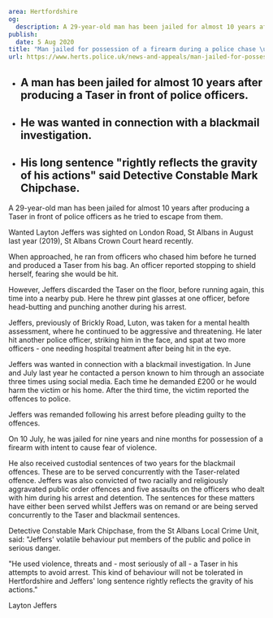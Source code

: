 ```yaml
area: Hertfordshire
og:
  description: A 29-year-old man has been jailed for almost 10 years after producing a Taser in front of police officers as he tried to escape from them.
publish:
  date: 5 Aug 2020
title: "Man jailed for possession of a firearm during a police chase \u2013 St Albans"
url: https://www.herts.police.uk/news-and-appeals/man-jailed-for-possession-of-a-firearm-during-a-police-chase-st-albans-0459f
```

* ## A man has been jailed for almost 10 years after producing a Taser in front of police officers.

 * ## He was wanted in connection with a blackmail investigation.

 * ## His long sentence "rightly reflects the gravity of his actions" said Detective Constable Mark Chipchase.

A 29-year-old man has been jailed for almost 10 years after producing a Taser in front of police officers as he tried to escape from them.

Wanted Layton Jeffers was sighted on London Road, St Albans in August last year (2019), St Albans Crown Court heard recently.

When approached, he ran from officers who chased him before he turned and produced a Taser from his bag. An officer reported stopping to shield herself, fearing she would be hit.

However, Jeffers discarded the Taser on the floor, before running again, this time into a nearby pub. Here he threw pint glasses at one officer, before head-butting and punching another during his arrest.

Jeffers, previously of Brickly Road, Luton, was taken for a mental health assessment, where he continued to be aggressive and threatening. He later hit another police officer, striking him in the face, and spat at two more officers - one needing hospital treatment after being hit in the eye.

Jeffers was wanted in connection with a blackmail investigation. In June and July last year he contacted a person known to him through an associate three times using social media. Each time he demanded £200 or he would harm the victim or his home. After the third time, the victim reported the offences to police.

Jeffers was remanded following his arrest before pleading guilty to the offences.

On 10 July, he was jailed for nine years and nine months for possession of a firearm with intent to cause fear of violence.

He also received custodial sentences of two years for the blackmail offences. These are to be served concurrently with the Taser-related offence. Jeffers was also convicted of two racially and religiously aggravated public order offences and five assaults on the officers who dealt with him during his arrest and detention. The sentences for these matters have either been served whilst Jeffers was on remand or are being served concurrently to the Taser and blackmail sentences.

Detective Constable Mark Chipchase, from the St Albans Local Crime Unit, said: "Jeffers' volatile behaviour put members of the public and police in serious danger.

"He used violence, threats and - most seriously of all - a Taser in his attempts to avoid arrest. This kind of behaviour will not be tolerated in Hertfordshire and Jeffers' long sentence rightly reflects the gravity of his actions."

Layton Jeffers

